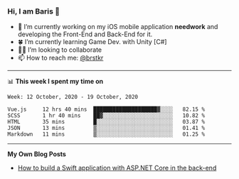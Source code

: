 ### Hi, I am Baris 👋

- 🔭  I’m currently working on my iOS mobile application **needwork** and developing the Front-End and Back-End for it.
- 🍀  I’m currently learning Game Dev. with Unity [C#]
- ✌🏻  I’m looking to collaborate
- 📫  How to reach me: [@brstkr](https://brstkr.com/contact.html)

---------

📊 **This week I spent my time on**
<!--START_SECTION:waka-->
```text
Week: 12 October, 2020 - 19 October, 2020

Vue.js     12 hrs 40 mins  ████████████████████▓░░░░   82.15 % 
SCSS       1 hr 40 mins    ██▓░░░░░░░░░░░░░░░░░░░░░░   10.82 % 
HTML       35 mins         █░░░░░░░░░░░░░░░░░░░░░░░░   03.87 % 
JSON       13 mins         ▒░░░░░░░░░░░░░░░░░░░░░░░░   01.41 % 
Markdown   11 mins         ▒░░░░░░░░░░░░░░░░░░░░░░░░   01.25 % 
```
<!--END_SECTION:waka-->

---------

**My Own Blog Posts**
 - [How to build a Swift application with ASP.NET Core in the back-end](https://medium.com/@brstkr3/how-to-connect-your-swift-application-to-an-asp-net-core-back-end-cc0ab9a4fba8)
